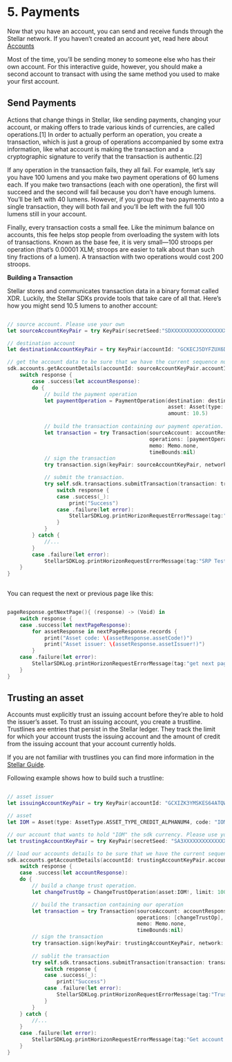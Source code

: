 # 5. Payments


Now that you have an account, you can send and receive funds through the Stellar network. If you haven’t created an account yet, read here about [Accounts](https://github.com/Soneso/stellar-ios-mac-sdk/blob/master/docs/3-Accounts.md)

Most of the time, you’ll be sending money to someone else who has their own account. For this interactive guide, however, you should make a second account to transact with using the same method you used to make your first account.

## Send Payments

Actions that change things in Stellar, like sending payments, changing your account, or making offers to trade various kinds of currencies, are called operations.[1] In order to actually perform an operation, you create a transaction, which is just a group of operations accompanied by some extra information, like what account is making the transaction and a cryptographic signature to verify that the transaction is authentic.[2]

If any operation in the transaction fails, they all fail. For example, let’s say you have 100 lumens and you make two payment operations of 60 lumens each. If you make two transactions (each with one operation), the first will succeed and the second will fail because you don’t have enough lumens. You’ll be left with 40 lumens. However, if you group the two payments into a single transaction, they will both fail and you’ll be left with the full 100 lumens still in your account.

Finally, every transaction costs a small fee. Like the minimum balance on accounts, this fee helps stop people from overloading the system with lots of transactions. Known as the base fee, it is very small—100 stroops per operation (that’s 0.00001 XLM; stroops are easier to talk about than such tiny fractions of a lumen). A transaction with two operations would cost 200 stroops.

**Building a Transaction**

Stellar stores and communicates transaction data in a binary format called XDR. Luckily, the Stellar SDKs provide tools that take care of all that. Here’s how you might send 10.5 lumens to another account:
 
```swift

// source account. Please use your own
let sourceAccountKeyPair = try KeyPair(secretSeed:"SDXXXXXXXXXXXXXXXXXXXXXXXXXXXXXXXXXXXXXXXXXXXXXXXXXXXXXX")

// destination account
let destinationAccountKeyPair = try KeyPair(accountId: "GCKECJ5DYFZUX6DMTNJFHO2M4QKTUO5OS5JZ4EIIS7C3VTLIGXNGRTRC")

// get the account data to be sure that we have the current sequence number.
sdk.accounts.getAccountDetails(accountId: sourceAccountKeyPair.accountId) { (response) -> (Void) in
    switch response {
        case .success(let accountResponse):
        do {
            // build the payment operation        
            let paymentOperation = PaymentOperation(destination: destinationAccountKeyPair,
                                                    asset: Asset(type: AssetType.ASSET_TYPE_NATIVE)!,
                                                    amount: 10.5)
            
            // build the transaction containing our payment operation.
            let transaction = try Transaction(sourceAccount: accountResponse,
                                              operations: [paymentOperation],
                                              memo: Memo.none,
                                              timeBounds:nil)
            // sign the transaction
            try transaction.sign(keyPair: sourceAccountKeyPair, network: Network.testnet)

            // submit the transaction.                        
            try self.sdk.transactions.submitTransaction(transaction: transaction) { (response) -> (Void) in
                switch response {
                case .success(_):
                    print("Success")
                case .failure(let error):
                    StellarSDKLog.printHorizonRequestErrorMessage(tag:"SRP Test", horizonRequestError:error)
                }
            }
        } catch {
            //...
        }
        case .failure(let error):
            StellarSDKLog.printHorizonRequestErrorMessage(tag:"SRP Test", horizonRequestError:error)
	}
}
 
```

You can request the next or previous page like this:

```swift

pageResponse.getNextPage(){ (response) -> (Void) in
    switch response {
    case .success(let nextPageResponse):
        for assetResponse in nextPageResponse.records {
            print("Asset code: \(assetResponse.assetCode!)")
            print("Asset issuer: \(assetResponse.assetIssuer!)")
        }
    case .failure(let error):
        StellarSDKLog.printHorizonRequestErrorMessage(tag:"get next page", horizonRequestError: error)
    }
}

```


## Trusting an asset

Accounts must explicitly trust an issuing account before they’re able to hold the issuer’s asset. To trust an issuing account, you create a trustline. Trustlines are entries that persist in the Stellar ledger. They track the limit for which your account trusts the issuing account and the amount of credit from the issuing account that your account currently holds.

If you are not familiar with trustlines you can find more information in the [Stellar Guide](https://www.stellar.org/developers/guides/concepts/assets.html#trustlines).

Following example shows how to build such a trustline:


```swift

// asset issuer
let issuingAccountKeyPair = try KeyPair(accountId: "GCXIZK3YMSKES64ATQWMQN5CX73EWHRHUSEZXIMHP5GYHXL5LNGCOGXU")

// asset
let IOM = Asset(type: AssetType.ASSET_TYPE_CREDIT_ALPHANUM4, code: "IOM", issuer: issuingAccountKeyPair)

// our account that wants to hold "IOM" the sdk currency. Please use your own account.          
let trustingAccountKeyPair = try KeyPair(secretSeed: "SA3XXXXXXXXXXXXXXXXXXXXXXXXXXXXXXXXXXXXXXXXXXXXXUM2YJ")

// load our accounts details to be sure that we have the current sequence number.
sdk.accounts.getAccountDetails(accountId: trustingAccountKeyPair.accountId) { (response) -> (Void) in
    switch response {
    case .success(let accountResponse):
    do {
        // build a change trust operation.
        let changeTrustOp = ChangeTrustOperation(asset:IOM!, limit: 100000000)

        // build the transaction containing our operation
        let transaction = try Transaction(sourceAccount: accountResponse,
                                          operations: [changeTrustOp],
                                          memo: Memo.none,
                                          timeBounds:nil)
		// sign the transaction                        
        try transaction.sign(keyPair: trustingAccountKeyPair, network: Network.testnet)
        
        // sublit the transaction
        try self.sdk.transactions.submitTransaction(transaction: transaction) { (response) -> (Void) in
            switch response {
            case .success(_):
                print("Success")
            case .failure(let error):
                StellarSDKLog.printHorizonRequestErrorMessage(tag:"Trust error", horizonRequestError:error)
            }
        }
    } catch {
        //...
    }
    case .failure(let error):
        StellarSDKLog.printHorizonRequestErrorMessage(tag:"Get account error", horizonRequestError:error)
    }
}

```